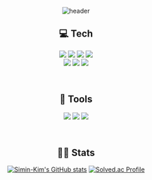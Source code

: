 <div align="center">
  
![header](https://capsule-render.vercel.app/api?type=Waving&color=gradient&text=Welcome%20to%20Simin-Kim's%20GitHub&height=200&fontSize=50&fontColor=fff&fontAlignY=40)

## 💻 Tech
<a href=""><img src="https://img.shields.io/badge/-HTML5-E34F26?style=flat-square&logo=HTML5&logoColor=white"/></a>
<a href=""><img src="https://img.shields.io/badge/-CSS3-1572B6?style=flat-square&logo=CSS3&logoColor=white"/></a>
<a href=""><img src="https://img.shields.io/badge/-JavaScript-F7DF1E?style=flat-square&logo=JavaScript&logoColor=white"/></a>
<a href=""><img src="https://img.shields.io/badge/-TypeScript-3178C6?style=flat-square&logo=TypeScript&logoColor=white"/></a>
<br>
<a href=""><img src="https://img.shields.io/badge/-React-61DAFB?style=flat-square&logo=React&logoColor=white"/></a>
<a href=""><img src="https://img.shields.io/badge/-Redux-764ABC?style=flat-square&logo=Redux&logoColor=white"/></a>
<a href=""><img src="https://img.shields.io/badge/Styled Components-DB7093?style=flat-square&logo=styled-components&logoColor=white"/></a>
  
<br>
  
## 🧰 Tools
<a href=""><img src="https://img.shields.io/badge/-Visual Studio Code-007ACC?style=flat-square&logo=Visual Studio Code&logoColor=white"/></a>
<a href=""><img src="https://img.shields.io/badge/-Figma-F24E1E?style=flat-square&logo=Figma&logoColor=white"/></a>
<a href=""><img src="https://img.shields.io/badge/-GitKraken-179287?style=flat-square&logo=GitKraken&logoColor=white"/></a>
  
<br>

## 👨‍💻 Stats
[![Simin-Kim's GitHub stats](https://github-readme-stats.vercel.app/api?username=Simin-Kim&show_icons=true&theme=gruvbox)](https://github.com/Simin-Kim/github-readme-stats)
[![Solved.ac Profile](http://mazassumnida.wtf/api/v2/generate_badge?boj=citizen9616)](https://solved.ac/citizen9616)
